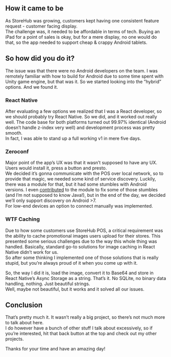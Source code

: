 ## How it came to be

As StoreHub was growing, customers kept having one consistent feature request - customer facing display.  
The challenge was, it needed to be affordable in terms of tech. Buying an iPad for a point of sales is okay,
but for a mere display, no one would do that, so the app needed to support cheap & crappy Android tablets.

## So how did you do it?

The issue was that there were no Android developers on the team. I was remotely familiar with how to
build for Android due to some time spent with Unity game engine, but that was it.
So we started looking into the ”hybrid” options. And we found it.

### React Native

After evaluating a few options we realized that I was a React developer, so we should probably try React Native.
So we did, and it worked out really well. The code base for both platforms turned out 99.97% identical
(Android doesn’t handle z-index very well) and development process was pretty smooth.  
In fact, I was able to stand up a full working v1 in mere five days.

### Zeroconf

Major point of the app’s UX was that it wasn’t supposed to have any UX. Users would install it, press a button and presto.  
We decided it’s gonna communicate with the POS over local network, so to provide that magic, we needed some kind of
service discovery. Luckily, there was a module for that, but it had some stumbles with Android versions.
I even [contributed](https://github.com/balthazar/react-native-zeroconf/pull/44)  to the module to fix some of those stumbles
(and I’m not supposed to know Java!), but in the end of the day, we decided we’ll only support discovery on Android >7.  
For low-end devices an option to connect manually was implemented.

### WTF Caching

Due to how some customers use StoreHub POS, a critical requirement was the ability to cache promotional images users upload for
their stores. This presented some serious challenges due to the way this whole thing was handled. Basically,
standard go-to solutions for image caching in React Native didn’t work for us.  
So after some thinking I implemented one of those solutions that is really stupid, but you’re always proud of it when
you come up with it.  
  
So, the way I did it is, load the image, convert it to Base64 and store in React Native’s Async Storage as a string.
That’s it. No SQLite, no binary data handling, nothing. Just beautiful strings.  
Well, maybe not beautiful, but it works and it solved all our issues.

## Conclusion

That’s pretty much it. It wasn’t really a big project, so there’s not much more to talk about here.  
I do however have a bunch of other stuff I talk about excessively, so if you’re interested, hit that back button
at the top and check out my other projects.  
  
Thanks for your time and have an amazing day!